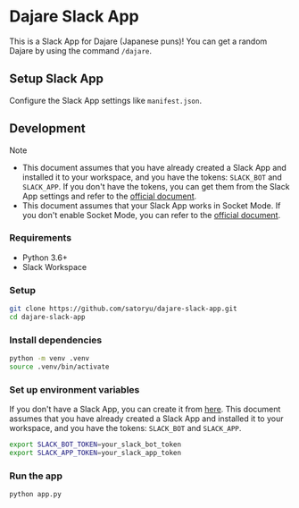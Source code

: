 # Dajare Slack App

This is a Slack App for Dajare (Japanese puns)!
You can get a random Dajare by using the command `/dajare`.

## Setup Slack App

Configure the Slack App settings like `manifest.json`.

## Development

> [!NOTE]
> - This document assumes that you have already created a Slack App and installed it to your workspace, and you have the tokens: `SLACK_BOT` and `SLACK_APP`.
>  If you don't have the tokens, you can get them from the Slack App settings and refer to the [official document](https://api.slack.com/quickstart).
> - This document assumes that your Slack App works in Socket Mode. If you don't enable Socket Mode, you can refer to the [official document](https://api.slack.com/apis/socket-mode).

### Requirements

- Python 3.6+
- Slack Workspace

### Setup

```bash
git clone https://github.com/satoryu/dajare-slack-app.git
cd dajare-slack-app
```

### Install dependencies

```bash
python -m venv .venv
source .venv/bin/activate
```

### Set up environment variables

If you don't have a Slack App, you can create it from [here](https://api.slack.com/apps).
This document assumes that you have already created a Slack App and installed it to your workspace, and you have the tokens: `SLACK_BOT` and `SLACK_APP`.

```bash
export SLACK_BOT_TOKEN=your_slack_bot_token
export SLACK_APP_TOKEN=your_slack_app_token
```

### Run the app

```bash
python app.py
```
